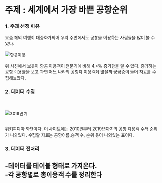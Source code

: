 # 주제 : 세계에서 가장 바쁜 공항순위 
### 1. 주제 선정 이유  
요즘 해외 여행이 대중화가되어 우리 주변에서도 공항을 이용하는 사람들을 많이 볼 수 있다.
<BR><BR>
![항공이용](./영상/항공이용.jpg)
 <BR><BR>
위 사진에서 보듯이 항공 이용객이 전분기에 비해 4.4% 증가함을 알 수 있다.
증가하는 공항 이용률을 보고 과연 어느 나라의 공항이 이용객이 많을까 궁금증이 들어 자료를 수집해보았다.

### 2. 데이터 수집
<BR><BR>
 ![2019반기](./영상/2019반기.png) 
  <BR><BR>

위키피디아 화면이다.
이 사이트에는 2010년부터 2019년까지의 공항 이용객 수와 순위가 나와있다.
수집할 자료는 공항이름,승객 수, 순위 등이 나와있는 표이다.

### 3. 데이터 전처리
-데이터를 테이블 형태로 가져온다.
<BR>
-각 공항별로 총이용객 수를 정리한다
<BR>
 -
